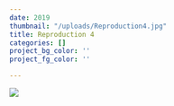 ```yaml
---
date: 2019
thumbnail: "/uploads/Reproduction4.jpg"
title: Reproduction 4
categories: []
project_bg_color: ''
project_fg_color: ''

---
```

![](https://scontent-amt2-1.xx.fbcdn.net/v/t1.15752-9/s2048x2048/64558188_2464037083648454_4844006464529891328_n.jpg?_nc_cat=103&_nc_oc=AQmdfJtMbPUlCsCFe5kdVfrD7zKQaYMfe6oFIgdklvHFBAAEE5j3PNuwM7jSK7RIvtM&_nc_ht=scontent-amt2-1.xx&oh=733e6bc2c3690520fc36b275d72eaa7d&oe=5DAD7BF2)